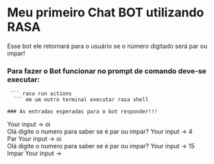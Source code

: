 
# Meu primeiro Chat BOT utilizando RASA

Esse bot ele retornará para o usuário se o número digitado será par ou impar!


### Para fazer o Bot funcionar no prompt de comando deve-se executar:

 ``` rasa train 
  ``` rasa run actions
   ``` em um outro terminal executar rasa shell
 
### As entradas esperadas para o bot responder!!!
```
Your input ->  oi                                                                 
Olá digite o numero para saber se é par ou impar?
Your input ->  4                                                                  
Par
Your input ->  oi                                                                 
Olá digite o numero para saber se é par ou impar?
Your input ->  15                                                                 
Impar
Your input ->        

